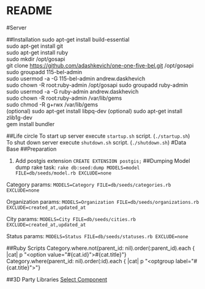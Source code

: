 # README

#Server  

##Installation
sudo apt-get install build-essential  
sudo apt-get install git  
sudo apt-get install ruby  
sudo mkdir /opt/gosapi  
git clone https://github.com/adashkevich/one-one-five-bel.git /opt/gosapi  
sudo groupadd 115-bel-admin  
sudo usermod -a -G 115-bel-admin andrew.daskhevich  
sudo chown -R root:ruby-admin /opt/gosapi
sudo groupadd ruby-admin  
sudo usermod -a -G ruby-admin andrew.daskhevich  
sudo chown -R root:ruby-admin /var/lib/gems  
sudo chmod -R g+rwx /var/lib/gems  
(optional) sudo apt-get install libpq-dev
(optional) sudo apt-get install zlib1g-dev  
gem install bundler


##Life circle
To start up server execute `startup.sh` script. (`./startup.sh`)  
To shut down server execute `shutdown.sh` script. (`./shutdown.sh`) 
#Data Base
##Preparation
1. Add postgis extension
`CREATE EXTENSION postgis;`
##Dumping
Model dump rake task:
`rake db:seed:dump MODELS=model FILE=db/seeds/model.rb EXCLUDE=none`

Category params:
`MODELS=Category FILE=db/seeds/categories.rb EXCLUDE=none`

Organization params:
`MODELS=Organization FILE=db/seeds/organizations.rb EXCLUDE=created_at,updated_at`

City params:
`MODELS=City FILE=db/seeds/cities.rb EXCLUDE=created_at,updated_at`

Status params:
`MODELS=Status FILE=db/seeds/statuses.rb EXCLUDE=none`

##Ruby Scripts
Category.where.not(parent_id: nil).order(:parent_id).each { |cat|  p "<option value=\"#{cat.id}\">#{cat.title}</option>"}  
Category.where(parent_id: nil).order(:id).each { |cat|  p "<optgroup label=\"#{cat.title}\">"}  

##3D Party Libraries
[Select Component](https://developer.snapappointments.com/bootstrap-select)